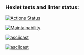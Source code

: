 ### Hexlet tests and linter status:
[![Actions Status](https://github.com/arisesinmight/python-project-49/workflows/hexlet-check/badge.svg)](https://github.com/arisesinmight/python-project-49/actions)

[![Maintainability](https://api.codeclimate.com/v1/badges/c777c42d524002db4529/maintainability)](https://codeclimate.com/github/arisesinmight/python-project-49/maintainability)

[![asciicast](https://asciinema.org/a/520294.svg)](https://asciinema.org/a/520294)

[![asciicast](https://asciinema.org/a/cmVX1bWYQTCddTFbexbkxjOP2.svg)](https://asciinema.org/a/cmVX1bWYQTCddTFbexbkxjOP2)
